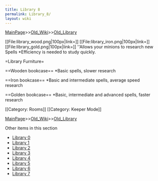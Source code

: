 ```yaml
---
title: Library 8
permalink: Library_8/
layout: wiki
---
```


[MainPage](/keeperrl_wiki/ "wikilink")>>[Old_Wiki](/keeperrl_wiki/Old_Wiki "wikilink")>>[Old_Library](/keeperrl_wiki/Old_Library "wikilink")

[[File:library_wood.png|100px|link=]] [[File:library_iron.png|100px|link=]] [[File:library_gold.png|100px|link=]]
''Allows your minions to research new Spells
*Efficiency is needed to study quickly.

=Library Furniture=

==Wooden bookcase==
*Basic spells, slower research

==Iron bookcase==
*Basic and intermediate spells, average speed research

==Golden bookcase==
*Basic, intermediate and advanced spells, faster research

[[Category: Rooms]]
[[Category: Keeper Mode]]

[MainPage](/keeperrl_wiki/ "wikilink")>>[Old_Wiki](/keeperrl_wiki/Old_Wiki "wikilink")>>[Old_Library](/keeperrl_wiki/Old_Library "wikilink")

Other items in this section
-    [Library 0](/keeperrl_wiki/Library_0 "wikilink")
-    [Library 1](/keeperrl_wiki/Library_1 "wikilink")
-    [Library 2](/keeperrl_wiki/Library_2 "wikilink")
-    [Library 3](/keeperrl_wiki/Library_3 "wikilink")
-    [Library 4](/keeperrl_wiki/Library_4 "wikilink")
-    [Library 5](/keeperrl_wiki/Library_5 "wikilink")
-    [Library 6](/keeperrl_wiki/Library_6 "wikilink")
-    [Library 7](/keeperrl_wiki/Library_7 "wikilink")
